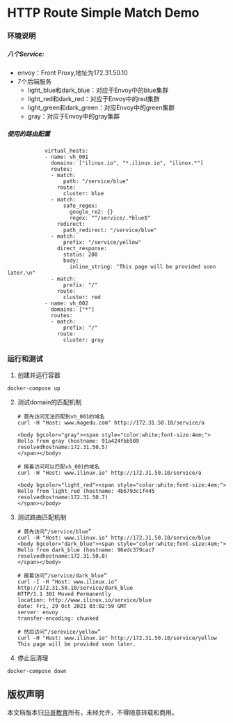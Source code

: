 # HTTP Route Simple Match Demo

### 环境说明
##### 八个Service:

- envoy：Front Proxy,地址为172.31.50.10
- 7个后端服务
  - light_blue和dark_blue：对应于Envoy中的blue集群
  - light_red和dark_red：对应于Envoy中的red集群
  - light_green和dark_green：对应Envoy中的green集群
  - gray：对应于Envoy中的gray集群

##### 使用的路由配置

```
            virtual_hosts:
            - name: vh_001
              domains: ["ilinux.io", "*.ilinux.io", "ilinux.*"]
              routes:
              - match:
                  path: "/service/blue"
                route:
                  cluster: blue
              - match:
                  safe_regex: 
                    google_re2: {}
                    regex: "^/service/.*blue$"
                redirect:
                  path_redirect: "/service/blue"
              - match:
                  prefix: "/service/yellow"
                direct_response:
                  status: 200
                  body:
                    inline_string: "This page will be provided soon later.\n"
              - match:
                  prefix: "/"
                route:
                  cluster: red
            - name: vh_002
              domains: ["*"]
              routes:
              - match:
                  prefix: "/"
                route:
                  cluster: gray
```

### 运行和测试
1. 创建并运行容器
```
docker-compose up
```

2. 测试domain的匹配机制

   ```
   # 首先访问无法匹配到vh_001的域名
   curl -H "Host: www.magedu.com" http://172.31.50.10/service/a
   
   <body bgcolor="gray"><span style="color:white;font-size:4em;">
   Hello from gray (hostname: 91a424fbb509 resolvedhostname:172.31.50.5)
   </span></body>
   
   # 接着访问可以匹配vh_001的域名
   curl -H "Host: www.ilinux.io" http://172.31.50.10/service/a
   
   <body bgcolor="light_red"><span style="color:white;font-size:4em;">
   Hello from light_red (hostname: 4b6793c1f445 resolvedhostname:172.31.50.7)
   </span></body>
   ```
3. 测试路由匹配机制

   ```
   # 首先访问“/service/blue”
   curl -H "Host: www.ilinux.io" http://172.31.50.10/service/blue
   <body bgcolor="dark_blue"><span style="color:white;font-size:4em;">
   Hello from dark_blue (hostname: 96edc379cac7 resolvedhostname:172.31.50.8)
   </span></body>
   
   # 接着访问“/service/dark_blue”
   curl -I -H "Host: www.ilinux.io" http://172.31.50.10/service/dark_blue
   HTTP/1.1 301 Moved Permanently
   location: http://www.ilinux.io/service/blue
   date: Fri, 29 Oct 2021 03:02:59 GMT
   server: envoy
   transfer-encoding: chunked
   
   # 然后访问“/serevice/yellow”
   curl -H "Host: www.ilinux.io" http://172.31.50.10/service/yellow
   This page will be provided soon later.
   ```

4. 停止后清理

```
docker-compose down
```

## 版权声明
本文档版本归[马哥教育](www.magedu.com)所有，未经允许，不得随意转载和商用。
